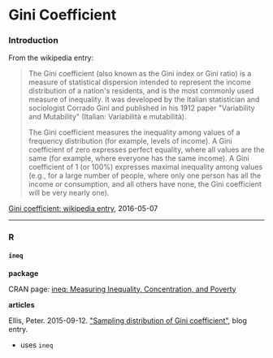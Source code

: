 # Gini Coefficient

### Introduction

From the wikipedia entry:

>The Gini coefficient (also known as the Gini index or Gini ratio) is a measure of statistical dispersion intended to represent the income distribution of a nation's residents, and is the most commonly used measure of inequality. It was developed by the Italian statistician and sociologist Corrado Gini and published in his 1912 paper "Variability and Mutability" (Italian: Variabilità e mutabilità).
>
>The Gini coefficient measures the inequality among values of a frequency distribution (for example, levels of income). A Gini coefficient of zero expresses perfect equality, where all values are the same (for example, where everyone has the same income). A Gini coefficient of 1 (or 100%) expresses maximal inequality among values (e.g., for a large number of people, where only one person has all the income or consumption, and all others have none, the Gini coefficient will be very nearly one).

[Gini coefficient: wikipedia entry](https://en.wikipedia.org/wiki/Gini_coefficient), 2016-05-07

---
### R

#### `ineq`

**package**


CRAN page: [ineq: Measuring Inequality, Concentration, and Poverty](https://cran.r-project.org/web/packages/ineq/index.html)


**articles**

Ellis, Peter. 2015-09-12. ["Sampling distribution of Gini coefficient"](http://ellisp.github.io/blog/2015/09/12/inequality-stats-distributions/), blog entry.
* uses `ineq`



